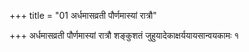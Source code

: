 +++
title = "01 अर्धमासव्रती पौर्णमास्यां रात्रौ"

+++
अर्धमासव्रती पौर्णमास्यां रात्रौ शङ्कुशतं जुहुयादेकाक्षर्ययायसान्वयकामः १
